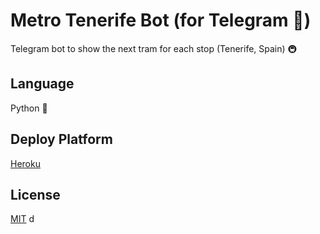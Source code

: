 # Metro Tenerife Bot (for Telegram 📱)
Telegram bot to show the next tram for each stop (Tenerife, Spain) 🚇

## Language
Python 🐍

## Deploy Platform
[Heroku](https://heroku.com)

## License
[MIT](LICENSE)
d